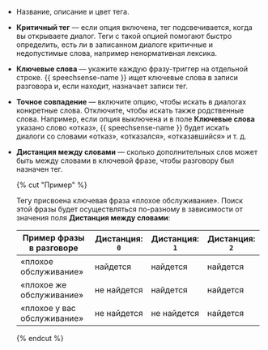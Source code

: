 * Название, описание и цвет тега.

* **Критичный тег** — если опция включена, тег подсвечивается, когда вы открываете диалог. Теги с такой опцией помогают быстро определить, есть ли в записанном диалоге критичные и недопустимые слова, например ненормативная лексика.

* **Ключевые слова** — укажите каждую фразу-триггер на отдельной строке. {{ speechsense-name }} ищет ключевые слова в записи разговора и, если находит, назначает записи тег.

* **Точное совпадение** — включите опцию, чтобы искать в диалогах конкретные слова. Отключите, чтобы искать также родственные слова. Например, если опция выключена и в поле **Ключевые слова** указано слово «отказ», {{ speechsense-name }} будет искать диалоги со словами «отказ», «отказался», «отказавшийся» и т. д.

* **Дистанция между словами** — сколько дополнительных слов может быть между словами в ключевой фразе, чтобы разговору был назначен тег.

   {% cut "Пример" %}

   Тегу присвоена ключевая фраза «плохое обслуживание». Поиск этой фразы будет осуществляться по-разному в зависимости от значения поля **Дистанция между словами**:

   | Пример фразы в разговоре | Дистанция: `0` | Дистанция: `1` | Дистанция: `2` |
   | ----------- | ----------- | ----------- | ----------- |
   | «плохое обслуживание» | найдется | найдется | найдется |
   | «плохое же обслуживание» | не найдется | найдется | найдется |
   | «плохое у вас обслуживание» | не найдется | не найдется | найдется |

   {% endcut %}
